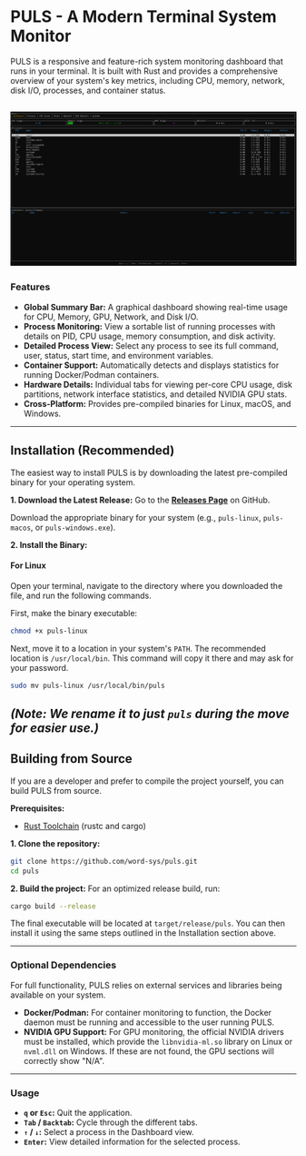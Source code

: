 # PULS - A Modern Terminal System Monitor

PULS is a responsive and feature-rich system monitoring dashboard that runs in your terminal. It is built with Rust and provides a comprehensive overview of your system's key metrics, including CPU, memory, network, disk I/O, processes, and container status.

![PULS Screenshot](https://raw.githubusercontent.com/word-sys/puls/main/screenshot.png) 
---

### Features

*   **Global Summary Bar:** A graphical dashboard showing real-time usage for CPU, Memory, GPU, Network, and Disk I/O.
*   **Process Monitoring:** View a sortable list of running processes with details on PID, CPU usage, memory consumption, and disk activity.
*   **Detailed Process View:** Select any process to see its full command, user, status, start time, and environment variables.
*   **Container Support:** Automatically detects and displays statistics for running Docker/Podman containers.
*   **Hardware Details:** Individual tabs for viewing per-core CPU usage, disk partitions, network interface statistics, and detailed NVIDIA GPU stats.
*   **Cross-Platform:** Provides pre-compiled binaries for Linux, macOS, and Windows.

---

## Installation (Recommended)

The easiest way to install PULS is by downloading the latest pre-compiled binary for your operating system.

**1. Download the Latest Release:**
Go to the [**Releases Page**](https://github.com/word-sys/puls/releases/latest) on GitHub.

Download the appropriate binary for your system (e.g., `puls-linux`, `puls-macos`, or `puls-windows.exe`).

**2. Install the Binary:**

#### For Linux

Open your terminal, navigate to the directory where you downloaded the file, and run the following commands.

First, make the binary executable:
```bash
chmod +x puls-linux 
```

Next, move it to a location in your system's `PATH`. The recommended location is `/usr/local/bin`. This command will copy it there and may ask for your password.
```bash
sudo mv puls-linux /usr/local/bin/puls
```
*(Note: We rename it to just `puls` during the move for easier use.)*
---

## Building from Source

If you are a developer and prefer to compile the project yourself, you can build PULS from source.

**Prerequisites:**
*   [Rust Toolchain](https://www.rust-lang.org/tools/install) (rustc and cargo)

**1. Clone the repository:**
```bash
git clone https://github.com/word-sys/puls.git
cd puls
```

**2. Build the project:**
For an optimized release build, run:
```bash
cargo build --release
```
The final executable will be located at `target/release/puls`. You can then install it using the same steps outlined in the Installation section above.

---

### Optional Dependencies

For full functionality, PULS relies on external services and libraries being available on your system.

*   **Docker/Podman:** For container monitoring to function, the Docker daemon must be running and accessible to the user running PULS.
*   **NVIDIA GPU Support:** For GPU monitoring, the official NVIDIA drivers must be installed, which provide the `libnvidia-ml.so` library on Linux or `nvml.dll` on Windows. If these are not found, the GPU sections will correctly show "N/A".

---

### Usage

*   **`q` or `Esc`:** Quit the application.
*   **`Tab` / `Backtab`:** Cycle through the different tabs.
*   **`↑` / `↓`:** Select a process in the Dashboard view.
*   **`Enter`:** View detailed information for the selected process.
